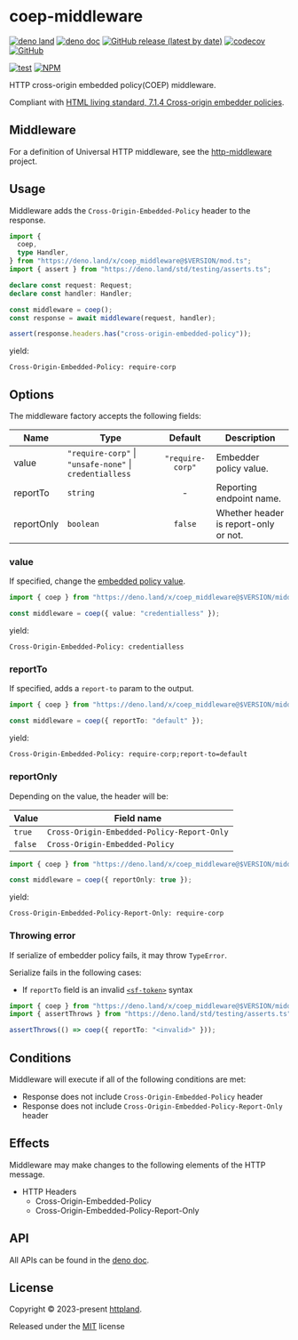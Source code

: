 # coep-middleware

[![deno land](http://img.shields.io/badge/available%20on-deno.land/x-lightgrey.svg?logo=deno)](https://deno.land/x/coep_middleware)
[![deno doc](https://doc.deno.land/badge.svg)](https://doc.deno.land/https/deno.land/x/coep_middleware/mod.ts)
[![GitHub release (latest by date)](https://img.shields.io/github/v/release/httpland/coep-middleware)](https://github.com/httpland/coep-middleware/releases)
[![codecov](https://codecov.io/github/httpland/coep-middleware/branch/main/graph/badge.svg)](https://codecov.io/gh/httpland/coep-middleware)
[![GitHub](https://img.shields.io/github/license/httpland/coep-middleware)](https://github.com/httpland/coep-middleware/blob/main/LICENSE)

[![test](https://github.com/httpland/coep-middleware/actions/workflows/test.yaml/badge.svg)](https://github.com/httpland/coep-middleware/actions/workflows/test.yaml)
[![NPM](https://nodei.co/npm/@httpland/coep-middleware.png?mini=true)](https://nodei.co/npm/@httpland/coep-middleware/)

HTTP cross-origin embedded policy(COEP) middleware.

Compliant with
[HTML living standard, 7.1.4 Cross-origin embedder policies](https://html.spec.whatwg.org/multipage/browsers.html#coep).

## Middleware

For a definition of Universal HTTP middleware, see the
[http-middleware](https://github.com/httpland/http-middleware) project.

## Usage

Middleware adds the `Cross-Origin-Embedded-Policy` header to the response.

```ts
import {
  coep,
  type Handler,
} from "https://deno.land/x/coep_middleware@$VERSION/mod.ts";
import { assert } from "https://deno.land/std/testing/asserts.ts";

declare const request: Request;
declare const handler: Handler;

const middleware = coep();
const response = await middleware(request, handler);

assert(response.headers.has("cross-origin-embedded-policy"));
```

yield:

```http
Cross-Origin-Embedded-Policy: require-corp
```

## Options

The middleware factory accepts the following fields:

| Name       | Type                                                            |     Default      | Description                           |
| ---------- | --------------------------------------------------------------- | :--------------: | ------------------------------------- |
| value      | `"require-corp"` &#124; `"unsafe-none"` &#124; `credentialless` | `"require-corp"` | Embedder policy value.                |
| reportTo   | `string`                                                        |        -         | Reporting endpoint name.              |
| reportOnly | `boolean`                                                       |     `false`      | Whether header is report-only or not. |

### value

If specified, change the
[embedded policy value](https://html.spec.whatwg.org/multipage/browsers.html#embedder-policy).

```ts
import { coep } from "https://deno.land/x/coep_middleware@$VERSION/middleware.ts";

const middleware = coep({ value: "credentialless" });
```

yield:

```http
Cross-Origin-Embedded-Policy: credentialless
```

### reportTo

If specified, adds a `report-to` param to the output.

```ts
import { coep } from "https://deno.land/x/coep_middleware@$VERSION/middleware.ts";

const middleware = coep({ reportTo: "default" });
```

yield:

```http
Cross-Origin-Embedded-Policy: require-corp;report-to=default
```

### reportOnly

Depending on the value, the header will be:

| Value   | Field name                                 |
| ------- | ------------------------------------------ |
| `true`  | `Cross-Origin-Embedded-Policy-Report-Only` |
| `false` | `Cross-Origin-Embedded-Policy`             |

```ts
import { coep } from "https://deno.land/x/coep_middleware@$VERSION/middleware.ts";

const middleware = coep({ reportOnly: true });
```

yield:

```http
Cross-Origin-Embedded-Policy-Report-Only: require-corp
```

### Throwing error

If serialize of embedder policy fails, it may throw `TypeError`.

Serialize fails in the following cases:

- If `reportTo` field is an invalid
  [`<sf-token>`](https://www.rfc-editor.org/rfc/rfc8941.html#section-3.3.4)
  syntax

```ts
import { coep } from "https://deno.land/x/coep_middleware@$VERSION/middleware.ts";
import { assertThrows } from "https://deno.land/std/testing/asserts.ts";

assertThrows(() => coep({ reportTo: "<invalid>" }));
```

## Conditions

Middleware will execute if all of the following conditions are met:

- Response does not include `Cross-Origin-Embedded-Policy` header
- Response does not include `Cross-Origin-Embedded-Policy-Report-Only` header

## Effects

Middleware may make changes to the following elements of the HTTP message.

- HTTP Headers
  - Cross-Origin-Embedded-Policy
  - Cross-Origin-Embedded-Policy-Report-Only

## API

All APIs can be found in the
[deno doc](https://doc.deno.land/https/deno.land/x/coep_middleware/mod.ts).

## License

Copyright © 2023-present [httpland](https://github.com/httpland).

Released under the [MIT](./LICENSE) license
